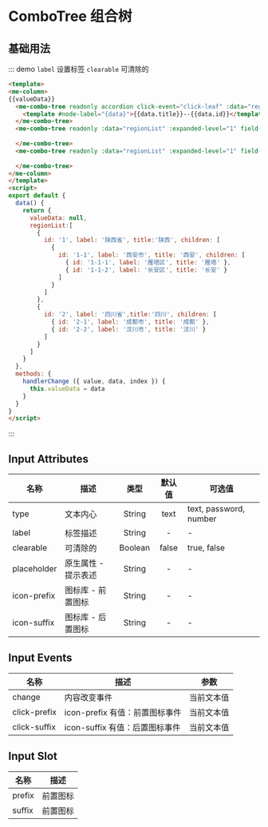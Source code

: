 
# ComboTree 组合树

## 基础用法
::: demo `label` 设置标签 `clearable` 可清除的
```html
<template>
<me-column>
{{valueData}}
  <me-combo-tree readonly accordion click-event="click-leaf" :data="regionList" :expanded-level="1" field-value="id" @change="handlerChange">
    <template #node-label="{data}">{{data.title}}--{{data.id}}</template>
  </me-combo-tree>
  <me-combo-tree readonly :data="regionList" :expanded-level="1" field-value="id">
   
  </me-combo-tree>
  <me-combo-tree readonly :data="regionList" :expanded-level="1" field-value="id">
   
  </me-combo-tree>
</me-column>
</template>
<script>
export default {
  data() {
    return {
      valueData: null,
      regionList:[
        {
          id: '1', label: '陕西省', title:'陕西', children: [
            {
              id: '1-1', label: '西安市', title: '西安', children: [
                { id: '1-1-1', label: '雁塔区', title: '雁塔' },
                { id: '1-1-2', label: '长安区', title: '长安' }
              ]
            }
          ]
        },
        {
          id: '2', label: '四川省',title:'四川', children: [
            { id: '2-1', label: '成都市', title: '成都' },
            { id: '2-2', label: '汶川市', title: '汶川' }
          ]
        }
      ]
    }
  },
  methods: {
    handlerChange ({ value, data, index }) {
      this.valueData = data
    }
  }
}
</script>
```
:::

## Input Attributes
| 名称        | 描述                |  类型   | 默认值 | 可选值                 |
| ----------- | ------------------- | :-----: | :----: | ---------------------- |
| type        | 文本内心            | String  |  text  | text, password, number |
| label       | 标签描述            | String  |   -    | -                      |
| clearable   | 可清除的            | Boolean | false  | true, false            |
| placeholder | 原生属性 - 提示表述 | String  |   -    | -                      |
| icon-prefix | 图标库 - 前置图标   | String  |   -    | -                      |
| icon-suffix | 图标库 - 后置图标   | String  |   -    | -                      |

## Input Events
| 名称         | 描述                           |    参数    |
| ------------ | ------------------------------ | :--------: |
| change       | 内容改变事件                   | 当前文本值 |
| click-prefix | icon-prefix 有值：前置图标事件 | 当前文本值 |
| click-suffix | icon-suffix 有值：后置图标事件 | 当前文本值 |


## Input Slot
| 名称   | 描述     |
| ------ | -------- |
| prefix | 前置图标 |
| suffix | 前置图标 |